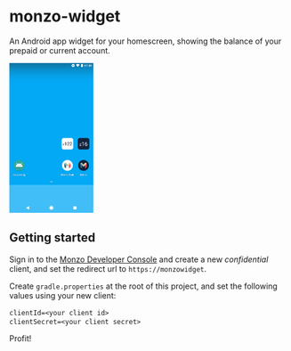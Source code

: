 # monzo-widget

An Android app widget for your homescreen, showing the balance of your prepaid or current account.

<img src="preview.png" width="30%" />

## Getting started

Sign in to the [Monzo Developer Console](https://developers.monzo.com) and create a new _confidential_ client, and 
set the redirect url to `https://monzowidget`.

Create `gradle.properties` at the root of this project, and set the following values using your new client:

```
clientId=<your client id>
clientSecret=<your client secret>
```

Profit!